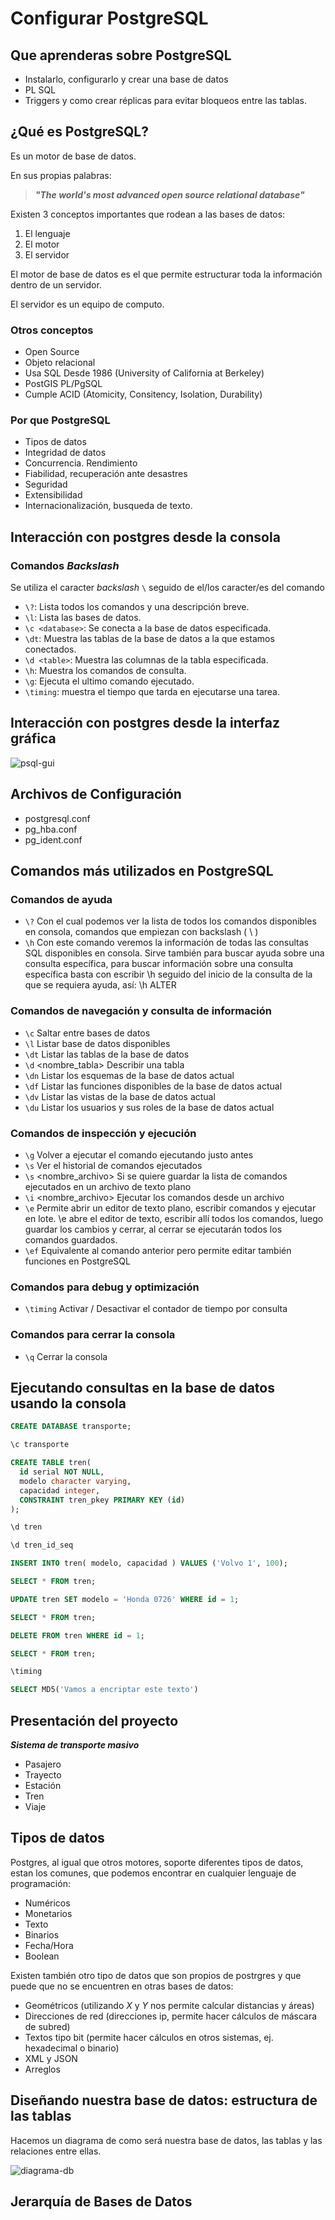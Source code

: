 # Configurar PostgreSQL

## Que aprenderas sobre PostgreSQL

- Instalarlo, configurarlo y crear una base de datos
- PL SQL
- Triggers y como crear réplicas para evitar bloqueos entre las tablas.

## ¿Qué es PostgreSQL?

Es un motor de base de datos.

En sus propias palabras:

> _**"The world's most advanced open source relational database"**_

Existen 3 conceptos importantes que rodean a las bases de datos:

1. El lenguaje
2. El motor
3. El servidor

El motor de base de datos es el que permite estructurar toda la información dentro de un servidor.

El servidor es un equipo de computo.

### Otros conceptos

- Open Source
- Objeto relacional
- Usa SQL
Desde 1986 (University of California at Berkeley)
- PostGIS
PL/PgSQL
- Cumple ACID (Atomicity, Consitency, Isolation, Durability)

### Por que PostgreSQL

- Tipos de datos
- Integridad de datos
- Concurrencia. Rendimiento
- Fiabilidad, recuperación ante desastres
- Seguridad
- Extensibilidad
- Internacionalización, busqueda de texto.

## Interacción con postgres desde la consola

### Comandos _Backslash_

Se utiliza el caracter _backslash_ `\` seguido de el/los caracter/es del comando

- `\?`: Lista todos los comandos y una descripción breve.
- `\l`: Lista las bases de datos.
- `\c <database>`: Se conecta a la base de datos especificada.
- `\dt`: Muestra las tablas de la base de datos a la que estamos conectados.
- `\d <table>`: Muestra las columnas de la tabla especificada.
- `\h`: Muestra los comandos de consulta.
- `\g`: Ejecuta el ultimo comando ejecutado.
- `\timing`: muestra el tiempo que tarda en ejecutarse una tarea.

## Interacción con postgres desde la interfaz gráfica

![psql-gui](./assets/Screenshot%202025-02-20%20134629.png)

## Archivos de Configuración

- postgresql.conf
- pg_hba.conf
- pg_ident.conf

## Comandos más utilizados en PostgreSQL

### Comandos de ayuda

- `\?` Con el cual podemos ver la lista de todos los comandos disponibles en consola, comandos que empiezan con backslash ( \ )
- `\h` Con este comando veremos la información de todas las consultas SQL disponibles en consola. Sirve también para buscar ayuda sobre una consulta específica, para buscar información sobre una consulta específica basta con escribir \h seguido del inicio de la consulta de la que se requiera ayuda, así: \h ALTER

### Comandos de navegación y consulta de información

- `\c` Saltar entre bases de datos
- `\l` Listar base de datos disponibles
- `\dt` Listar las tablas de la base de datos
- `\d` <nombre_tabla> Describir una tabla
- `\dn` Listar los esquemas de la base de datos actual
- `\df` Listar las funciones disponibles de la base de datos actual
- `\dv` Listar las vistas de la base de datos actual
- `\du` Listar los usuarios y sus roles de la base de datos actual

### Comandos de inspección y ejecución

- `\g` Volver a ejecutar el comando ejecutando justo antes
- `\s` Ver el historial de comandos ejecutados
- `\s` <nombre_archivo> Si se quiere guardar la lista de comandos ejecutados en un archivo de texto plano
- `\i` <nombre_archivo> Ejecutar los comandos desde un archivo
- `\e` Permite abrir un editor de texto plano, escribir comandos y ejecutar en lote. \e abre el editor de texto, escribir allí todos los comandos, luego guardar los cambios y cerrar, al cerrar se ejecutarán todos los comandos guardados.
- `\ef` Equivalente al comando anterior pero permite editar también funciones en PostgreSQL

### Comandos para debug y optimización

- `\timing` Activar / Desactivar el contador de tiempo por consulta

### Comandos para cerrar la consola

- `\q` Cerrar la consola

## Ejecutando consultas en la base de datos usando la consola

```sql
CREATE DATABASE transporte;
```

```sh
\c transporte
```

```sql
CREATE TABLE tren(
  id serial NOT NULL,
  modelo character varying,
  capacidad integer,
  CONSTRAINT tren_pkey PRIMARY KEY (id)
);
```

```sh
\d tren
```

```sh
\d tren_id_seq
```

```sql
INSERT INTO tren( modelo, capacidad ) VALUES ('Volvo 1', 100);
```

```sql
SELECT * FROM tren;
```

```sql
UPDATE tren SET modelo = 'Honda 0726' WHERE id = 1;
```

```sql
SELECT * FROM tren;
```

```sql
DELETE FROM tren WHERE id = 1;
```

```sql
SELECT * FROM tren;
```

```sh
\timing
```

```sql
SELECT MD5('Vamos a encriptar este texto')
```

## Presentación del proyecto

_**Sistema de transporte masivo**_

- Pasajero
- Trayecto
- Estación
- Tren
- Viaje

## Tipos de datos

Postgres, al igual que otros motores, soporte diferentes tipos de datos, estan los comunes, que podemos encontrar en cualquier lenguaje de programación:

- Numéricos
- Monetarios
- Texto
- Binarios
- Fecha/Hora
- Boolean

Existen también otro tipo de datos que son propios de postrgres y que puede que no se encuentren en otras bases de datos:

- Geométricos (utilizando _X_ y _Y_ nos permite calcular distancias y áreas)
- Direcciones de red (direcciones ip, permite hacer cálculos de máscara de subred)
- Textos tipo bit (permite hacer cálculos en otros sistemas, ej. hexadecimal o binario)
- XML y JSON
- Arreglos 

## Diseñando nuestra base de datos: estructura de las tablas

Hacemos un diagrama de como será nuestra base de datos, las tablas y las relaciones entre ellas.

![diagrama-db](./assets/Screenshot%202025-02-21%20210759.png)

## Jerarquía de Bases de Datos